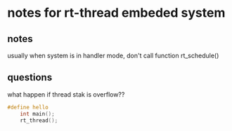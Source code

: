 # notes for rt-thread embeded system

## notes

usually when system is in handler mode, don't call function rt_schedule()

## questions

what happen if thread stak is overflow??

```c
#define hello
    int main();
    rt_thread();
```
